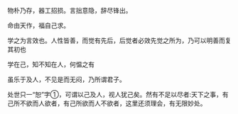 物朴乃存，器工招损。言拙意隐，辞尽锋出。

命由天作，福自己求。

学之为言效也。人性皆善，而觉有先后，后觉者必效先觉之所为，乃可以明善而复其初也

学在己，知不知在人，何愠之有

虽乐于及人，不见是而无闷，乃所谓君子。

处世只一“恕”字①，可谓以己及人，视人犹己矣。然有不足以尽者:天下之事，有己所不欲而人欲者，有己所欲而人不欲者，这里还须理会，有无限妙处。
